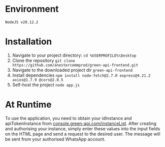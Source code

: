 # Environment
`NodeJS v20.12.2`

# Installation
1. Navigate to your project directory: `cd %USERPROFILE%\Desktop`
2. Clone the repository `git clone https://github.com/anestercommprod/green-api-frontend.git`
3. Navigate to the downloaded project dir `green-api-frontend`
4. Install dependencies `npm install node-fetch@2.7.0 express@4.21.2 axios@1.7.9 @cors@2.8.5`
5. Self-host the project `node app.js`

# At Runtime

To use the application, you need to obtain your idInstance and apiTokenInstance from [console.green-api.com/instanceList](https://console.green-api.com/instanceList/). After creating and authorising your instance, simply enter these values into the input fields on the HTML page and send a request to the desired user. The message will be sent from your authorised WhatsApp account.
